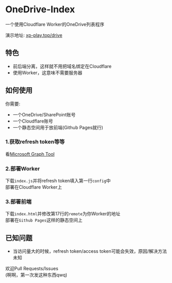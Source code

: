 # OneDrive-Index
一个使用Cloudflare Worker的OneDrive列表程序

演示地址: [xp-play.top/drive](https://xp-play.top/drive)

## 特色
 - 前后端分离，这样就不用把域名绑定在Cloudflare
 - 使用Worker，这意味不需要服务器

## 如何使用
你需要: 
 - 一个OneDrive/SharePoint账号
 - 一个Cloudflare账号
 - 一个静态空间用于放前端(Github Pages就行)

### 1.获取refresh token等等
看[Microsoft Graph Tool](https://xp-play.top/tool/microsoft-graph-api.html)

### 2.部署Worker
下载`index.js`并将refresh token填入第一行`config`中  
部署在Cloudflare Worker上

### 3.部署前端
下载`index.html`并修改第17行的`remote`为你Worker的地址  
部署在`Github Pages`这样的静态空间上

## 已知问题
 - 当访问量大的时候，refresh token/access token可能会失效，原因/解决方法未知

欢迎Pull Requests/Issues  
(啊啊，第一次发这种东西qwq)